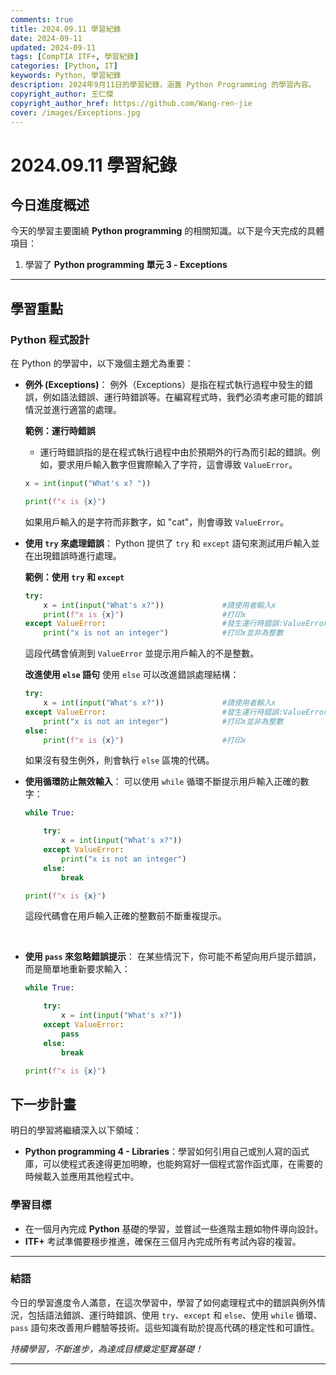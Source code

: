 ```yaml
---
comments: true
title: 2024.09.11 學習紀錄
date: 2024-09-11
updated: 2024-09-11
tags: [CompTIA ITF+, 學習紀錄]
categories: [Python, IT]
keywords: Python, 學習紀錄
description: 2024年9月11日的學習紀錄，涵蓋 Python Programming 的學習內容。
copyright_author: 王仁傑
copyright_author_href: https://github.com/Wang-ren-jie
cover: /images/Exceptions.jpg
---
```


# 2024.09.11 學習紀錄

## 今日進度概述

今天的學習主要圍繞 **Python programming** 的相關知識。以下是今天完成的具體項目：

1. 學習了 **Python programming 單元 3 - Exceptions**

---

## 學習重點

### Python 程式設計

在 Python 的學習中，以下幾個主題尤為重要：

- **例外 (Exceptions\)**：
    例外（Exceptions）是指在程式執行過程中發生的錯誤，例如語法錯誤、運行時錯誤等。在編寫程式時，我們必須考慮可能的錯誤情況並進行適當的處理。

    **範例：運行時錯誤**
     - 運行時錯誤指的是在程式執行過程中由於預期外的行為而引起的錯誤。例如，要求用戶輸入數字但實際輸入了字符，這會導致 `ValueError`。
    ```python
    x = int(input("What's x? "))

    print(f"x is {x}")
    ```
    如果用戶輸入的是字符而非數字，如 "cat"，則會導致 `ValueError`。
    </br>

- **使用 `try` 來處理錯誤**：
    Python 提供了 `try` 和 `except` 語句來測試用戶輸入並在出現錯誤時進行處理。

    **範例：使用 `try` 和 `except`**

    ```python
    try:
        x = int(input("What's x?"))             #請使用者輸入x
        print(f"x is {x}")                      #打印x
    except ValueError:                          #發生運行時錯誤:ValueError
        print("x is not an integer")            #打印x並非為整數
    ```
    這段代碼會偵測到 `ValueError` 並提示用戶輸入的不是整數。

    **改進使用 `else` 語句**
        使用 `else` 可以改進錯誤處理結構：

    ```python
    try:
        x = int(input("What's x?"))             #請使用者輸入x
    except ValueError:                          #發生運行時錯誤:ValueError
        print("x is not an integer")            #打印x並非為整數
    else:
        print(f"x is {x}")                      #打印x

    ```
    如果沒有發生例外，則會執行 `else` 區塊的代碼。
    </br>

- **使用循環防止無效輸入**：
    可以使用 `while` 循環不斷提示用戶輸入正確的數字：

    ```python
    while True:

        try:
            x = int(input("What's x?"))
        except ValueError:
            print("x is not an integer")
        else:
            break

    print(f"x is {x}")
    ```
    這段代碼會在用戶輸入正確的整數前不斷重複提示。
</br>

- **使用 `pass` 來忽略錯誤提示**：
    在某些情況下，你可能不希望向用戶提示錯誤，而是簡單地重新要求輸入：

    ```python
    while True:

        try:
            x = int(input("What's x?"))
        except ValueError:
            pass
        else:
            break

    print(f"x is {x}")
    ```

## 下一步計畫

明日的學習將繼續深入以下領域：

- **Python programming 4 - Libraries**：學習如何引用自己或別人寫的函式庫，可以使程式表達得更加明瞭，也能夠寫好一個程式當作函式庫，在需要的時候載入並應用其他程式中。

### 學習目標

- 在一個月內完成 **Python** 基礎的學習，並嘗試一些進階主題如物件導向設計。
- **ITF+** 考試準備要穩步推進，確保在三個月內完成所有考試內容的複習。

---

### 結語

今日的學習進度令人滿意，在這次學習中，學習了如何處理程式中的錯誤與例外情況，包括語法錯誤、運行時錯誤、使用 `try`、`except` 和 `else`、使用 `while` 循環、`pass` 語句來改善用戶體驗等技術。這些知識有助於提高代碼的穩定性和可讀性。

_持續學習，不斷進步，為達成目標奠定堅實基礎！_

---
